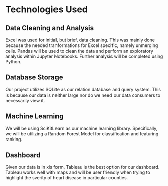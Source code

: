 # Technologies Used
## Data Cleaning and Analysis
Excel was used for initial, but brief, data cleaning. This was mainly done because the needed tranformations for Excel specific, namely unmerging cells. Pandas will be used to clean the data and perform an exploratory analysis within Jupyter Notebooks. Further analysis will be completed using Python.

## Database Storage
Our project utilizes SQLite as our relation database and query system. This is because our data is neither large nor do we need our data consumers to necessarily view it. 

## Machine Learning
We will be using SciKitLearn as our machine learning library. Specifically, we will be utilizing a Random Forest Model for classification and featuring ranking.

## Dashboard
Given our data is in xls form, Tableau is the best option for our dashboard. Tableau works well with maps and will be user friendly when trying to highlight the sverity of heart disease in particular counties.
